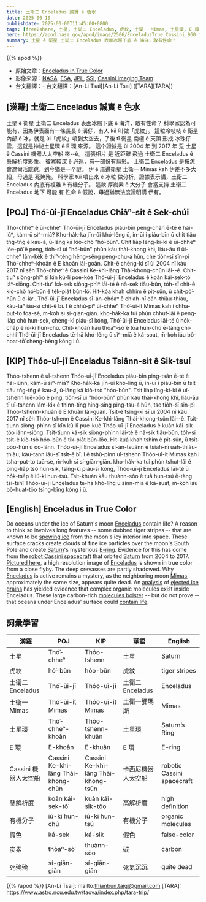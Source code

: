 ```yaml
---
title: 土衛二 Enceladus 誠實 ê 色水
date: 2025-06-10
publishdate: 2025-00-00T11:45:00+0800
tags: [free2share, 土星, 土衛二 Enceladus, 虎紋, 土衛一 Mimas, 土星環, E 環, Cassini 機器人太空船, 懸解析度, 有機分子, 炭素, 假色, 死殗殗]
hero: https://apod.nasa.gov/apod/image/2506/EnceladusTrue_Cassini_960.jpg
summary: 土星 ê 衛星 土衛二 Enceladus 表面冰層下底 ê 海洋，敢有性命？
---
```


{{% apod %}}

- 原始文章：[Enceladus in True Color](https://apod.nasa.gov/apod/ap250610.html)
- 影像來源：[NASA](https://www.nasa.gov/), [ESA](https://www.esa.int/), [JPL](https://www.jpl.nasa.gov/), [SSI](https://www.spacescience.org/), [Cassini Imaging Team](http://ciclops.org/)
- 台文翻譯：- 台文翻譯：[An-Li Tsai][An-Li Tsai] ([TARA][TARA])

## [漢羅] 土衛二 Enceladus 誠實 ê 色水
土星 ê 衛星 土衛二 Enceladus 表面冰層下底 ê 海洋，敢有性命？
科學家認為可能有，因為伊表面有一條長長 ê 溝仔，有人 kā 叫做「虎紋」。
這粒冷吱吱 ê 衛星內部 ê 冰，就是 ùi「虎紋」噴到太空去，了後 tī 衛星 南極 ê 天頂 形成 冰珠仔雲，這就是神祕土星環 ê E 環 來源。
這个證據是 ùi 2004 年 到 2017 年 踅 土星 ê Cassini 機器人太空船 來-⁠-ê。
這張相片 是 近距離 飛過 土衛二 Enceladus ê 懸解析度影像。
彼寡較深 ê 必巡，有一部份有烏影。
土衛二 Enceladus 是按怎會遮爾活跳跳，到今猶是一个謎。
伊 ê 厝邊衛星 土衛一 Mimas kah 伊差不多大細，毋過是 死殗殗。
科學家 tùi 噴出來 ê 冰粒 做分析，證據表示講，土衛二 Enceladus 內底有複雜 ê 有機分子。
這款 厚炭素 ê 大分子 會當支持 土衛二 Enceladus 地下 可能 有 性命 ê 假說，毋過猶無法度證明講 伊有。

## [POJ] Thó͘-ūi-jī Enceladus Chiâⁿ-si̍t ê Sek-chúi
Thó͘-chheⁿ ê ūi-chheⁿ Thó͘-ūi-jī Enceladus piáu-bīn peng-chân ē-té ê hái-iûⁿ, kám-ū sìⁿ-miā?
Kho-ha̍k-ka jīn-ûi khó-lêng ū, in-ūi i piáu-bīn ū chi̍t tiâu tn̂g-tn̂g ê kau-á, ū-lâng kā kiò-chò "hó͘-bûn".
Chit lia̍p léng-ki-ki ê ūi-chheⁿ lōe-pō͘ ê peng, tio̍h-sī ùi "hó͘-bûn" phùn kàu thài-khong khì, liáu-āu tī ūi-chheⁿ lâm-ke̍k ê thiⁿ-téng hêng-sêng peng-chu-á hûn, che tio̍h-sī sîn-pì Thó͘-chheⁿ-khoân ê E khoân lâi-goân.
Chit-ê chèng-kì sī ùi 2004 nî kàu 2017 nî se̍h Thó͘-chheⁿ ê Cassini Ke-khì-lâng Thài-khong-chûn lâi--ê.
Chit-tiuⁿ siòng-phìⁿ sī kīn kū-lī poe-kòe Thó͘-ūi-jī Enceladus ê koân kái-sek-tō͘ iáⁿ-siōng.
Chit-tiuⁿ ká-sek siòng-phìⁿ lāi-té ê nâ-sek tiâu-bûn, to̍h-sī chit-ê kiò-chò hó͘-bûn ê te̍k-pia̍t bûn-lō͘.
Hit-kóa khah chhim ê pit-sûn, ū chi̍t-pō͘-hūn ū o͘-iáⁿ.
Thó͘-ūi-jī Enceladus sī-án-chóaⁿ ē chiah-nī oa̍h-thiàu-thiàu, kàu-taⁿ iáu-sī chi̍t-ê bī.
I ê chhù-piⁿ ūi-chheⁿ Thó͘-ūi-it Mimas kah i chha-put-to tōa-sè, m̄-koh sī sí-giān-giān.
kho-ha̍k-ka tùi phùn chhut-lâi ê peng-lia̍p chò hun-sek, chèng-kì piáu-sī kóng, Thó͘-ūi-jī Enceladus lāi-té ū ho̍k-cha̍p ê iú-ki hun-chú.
Chit-khoán kāu thòaⁿ-sò͘ ê tōa hun-chú ē-tàng chi-chhî Thó͘-ūi-jī Enceladus tē-hā khó-lêng ū sìⁿ-miā ê ká-soat, m̄-koh iáu bô-hoat-tō͘ chèng-bêng kóng i ū.

## [KIP] Thóo-uī-jī Enceladus Tsiânn-si̍t ê Sik-tsuí
Thóo-tshenn ê uī-tshenn Thóo-uī-jī Enceladus piáu-bīn ping-tsân ē-té ê hái-iûnn, kám-ū sìⁿ-miā?
Kho-ha̍k-ka jīn-uî khó-lîng ū, in-uī i piáu-bīn ū tsi̍t tiâu tn̂g-tn̂g ê kau-á, ū-lâng kā kiò-tsò "hóo-bûn".
Tsit lia̍p líng-ki-ki ê uī-tshenn luē-pōo ê ping, tio̍h-sī uì "hóo-bûn" phùn kàu thài-khong khì, liáu-āu tī uī-tshenn lâm-ki̍k ê thinn-tíng hîng-sîng ping-tsu-á hûn, tse tio̍h-sī sîn-pì Thóo-tshenn-khuân ê E khuân lâi-guân.
Tsit-ê tsìng-kì sī uì 2004 nî kàu 2017 nî se̍h Thóo-tshenn ê Cassini Ke-khì-lâng Thài-khong-tsûn lâi--ê.
Tsit-tiunn siòng-phìnn sī kīn kū-lī pue-kuè Thóo-uī-jī Enceladus ê kuân kái-sik-tōo iánn-siōng.
Tsit-tiunn ká-sik siòng-phìnn lāi-té ê nâ-sik tiâu-bûn, to̍h-sī tsit-ê kiò-tsò hóo-bûn ê ti̍k-pia̍t bûn-lōo.
Hit-kuá khah tshim ê pit-sûn, ū tsi̍t-pōo-hūn ū oo-iánn.
Thóo-uī-jī Enceladus sī-án-tsuánn ē tsiah-nī ua̍h-thiàu-thiàu, kàu-tann iáu-sī tsi̍t-ê bī.
I ê tshù-pinn uī-tshenn Thóo-uī-it Mimas kah i tsha-put-to tuā-sè, m̄-koh sī sí-giān-giān.
kho-ha̍k-ka tuì phùn tshut-lâi ê ping-lia̍p tsò hun-sik, tsìng-kì piáu-sī kóng, Thóo-uī-jī Enceladus lāi-té ū ho̍k-tsa̍p ê iú-ki hun-tsú.
Tsit-khuán kāu thuànn-sòo ê tuā hun-tsú ē-tàng tsi-tshî Thóo-uī-jī Enceladus tē-hā khó-lîng ū sìnn-miā ê ká-suat, m̄-koh iáu bô-huat-tōo tsìng-bîng kóng i ū.

## [English] Enceladus in True Color
Do oceans under the ice of Saturn's moon [Enceladus][Enceladus] contain life?
A reason to think so involves long features -- some dubbed tiger stripes -- that are known to be [spewing ice][spewing ice] from the moon's icy interior into space.
These surface cracks create clouds of fine ice particles over the moon's South Pole and create [Saturn][Saturn]'s mysterious [E-ring][E-ring].
Evidence for this has come from the [robot Cassini spacecraft][robot Cassini spacecraft] that orbited [Saturn][Saturn] from 2004 to 2017.
[Pictured here][Pictured here], a high resolution image of [Enceladus][Enceladus] is shown in true color from a close flyby.
The deep crevasses are partly shadowed.
Why [Enceladus][Enceladus] is active remains a mystery, as the neighboring moon [Mimas][Mimas], approximately the same size, appears quite dead.
An [analysis][analysis] of [ejected ice grains][ejected ice grains] has yielded evidence that complex organic molecules exist inside Enceladus.
These large carbon-rich [molecules bolster][molecules bolster] -- but do not prove -- that oceans under Enceladus' surface could [contain life][contain life].

## 詞彙學習
|漢羅|POJ|KIP|華語|English|
|-|-|-|-|-|
|土星|Thó͘-chheⁿ|Thóo-tshenn|土星|Saturn|
|虎紋|hó͘-bûn|hóo-bûn|虎紋|tiger stripes|
|土衛二 Enceladus|Thó͘-ūi-jī|Thóo-uī-jī|土衛二 Enceladus|Enceladus|
|土衛一 Mimas|Thó͘-ūi-i̍t Mimas|Thóo-uī-i̍t Mimas|土衛一彌瑪斯|Mimas|
|土星環|Thó͘-chheⁿ-khoân|Thóo-tshenn-khuân|土星環|Saturn’s Ring|
|E 環|E-khoân|E-khuân|E 環|E-ring|
|Cassini 機器人太空船|Cassini Ke-khì-lâng Thài-khong-chûn|Cassini Ke-khì-lâng Thài-khong-tsûn|卡西尼機器人太空船|robotic Cassini spacecraft|
|懸解析度|koân kái-sek-tô͘|kuân kái-sik-tôo|高解析度|high definition|
|有機分子|iú-ki hun-chú|iú-ki hun-tsú|有機分子|organic molecules|
|假色|ká-sek|ká-sik|假色|false-color|
|炭素|thòaⁿ-sò͘|thuànn-sòo|碳|carbon|
|死殗殗|sí-giān-giān|sí-giān-giān|死氣沉沉|quite dead|

{{% /apod %}}
[An-Li Tsai]: mailto:thianbun.taigi@gmail.com
[TARA]: https://www.astro.ncu.edu.tw/taova/index.php/tara-trip/

[copyright]: https://apod.nasa.gov/apod/fap/lib/about_apod.html#srapply
[License3]: https://creativecommons.org/licenses/by-nc-nd/3.0/
[License2]:https://creativecommons.org/licenses/by-nc-nd/2.0/

[Enceladus]:https://science.nasa.gov/saturn/moons/enceladus/
[spewing ice]:https://apod.nasa.gov/apod/ap071013.html
[Saturn]:https://science.nasa.gov/saturn/
[E-ring]:https://apod.nasa.gov/apod/ap070327.html
[robot Cassini spacecraft]:https://science.nasa.gov/mission/cassini/spacecraft/cassini-orbiter/
[Saturn]:https://en.wikipedia.org/wiki/Saturn
[Pictured here]:https://photojournal.jpl.nasa.gov/catalog/PIA17202
[Enceladus]:https://solarsystem.nasa.gov/moons/saturn-moons/enceladus/in-depth/
[Enceladus]:https://science.nasa.gov/saturn/moons/enceladus/
[Mimas]:https://apod.nasa.gov/apod/ap141021.html
[analysis]:https://www.jpl.nasa.gov/news/complex-organics-bubble-up-from-enceladus/
[ejected ice grains]:https://apod.nasa.gov/apod/ap170416.html
[molecules bolster]:https://gizmodo.com/the-discovery-of-complex-organic-molecules-on-saturn-s-1827173141
[contain life]:https://www.nasa.gov/missions/cassini/nasa-cassini-data-reveals-building-block-for-life-in-enceladus-ocean/
